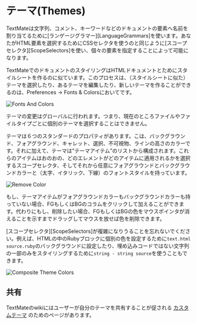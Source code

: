 # テーマ(Themes)


TextMateは文字列、コメント、キーワードなどのドキュメントの要素へ名前を割り当てるために[ランゲージグラマー][LanguageGrammars]を使います。あなたがHTML要素を選択するためにCSSセレクタを使うのと同じように[スコープセレクタ][ScopeSelectors]を使い、個々の要素を指定することによって可能になります。


TextMateでのドキュメントのスタイリングはHTMLドキュメントとためにスタイルシートを作るのに似ています。このプロセスは、（スタイルシートに似た）テーマを選択したり、あるテーマを編集したり、新しいテーマを作ることができるのは、Preferences &#x2192; Fonts & Colorsにおいてです。

![Fonts And Colors](fonts_and_colors.png)

テーマの変更はグローバルに行われます。つまり、現在のところファイルやファイルタイプごとに個別のテーマを選択することはできません。

テーマは６つのスタンダードのプロパティがあります。こは、バックグラウンド、フォアグラウンド、キャレット、選択、不可視物、ラインの高さのカラーです。それに加えて、テーマは"テーマアイテム”のリストから構成されます。これらのアイテムはおのおの、どのエレメントがどのアイテムに適用されるかを選択するスコープセレクタ、そしてそれから任意にフォアグラウンドとバックグラウンドカラーと（太字、イタリック、下線）のフォントスタイルを持っています。　


![Remove Color](remove_color.png)


もし、テーマアイテムがフォアグラウンドカラーもバックグラウンドカラーも持っていない場合、FGもしくはBGのコラムをクリックして加えることができます。代わりにもし、削除したい場合、FGもしくはBGの色をマウスポインタが消えることを示すまでドラッグしてマウスを放せば色を削除できます。


[スコープセレクタ][ScopeSelectors]が複雑になりうることを忘れないでください。例えば、HTMLの中のRubyブロックに個別の色を設定するために`text.html source.ruby`のバックグラウンドに設定したり、埋め込みコードではない文字列の一部のみをスタイリングするために`string - string source`を使うこともできます。

![Composite Theme Colors](composite_theme_colors.png)

## 共有

TextMateのwikiにはユーザーが自分のテーマを共有することが促される [カスタムテーマ](http://macromates.com/wiki/Themes/UserSubmittedThemes) のためのページがあります。
